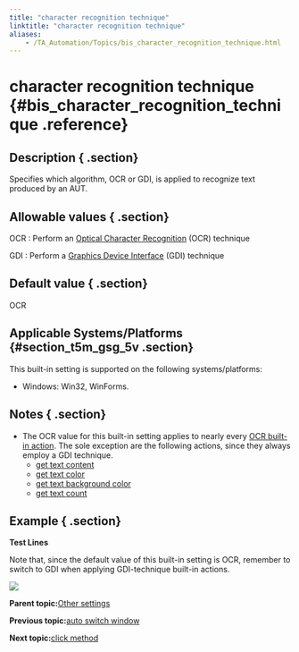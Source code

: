```yaml
--- 
title: "character recognition technique"
linktitle: "character recognition technique"
aliases: 
    - /TA_Automation/Topics/bis_character_recognition_technique.html
---
```

# character recognition technique {#bis_character_recognition_technique .reference}

## Description { .section}

Specifies which algorithm, OCR or GDI, is applied to recognize text produced by an AUT.

## Allowable values { .section}

OCR
:   Perform an [Optical Character Recognition](aut_text_recognition_techniques.html) \(OCR\) technique

GDI
:   Perform a [Graphics Device Interface](aut_text_recognition_techniques.html) \(GDI\) technique

## Default value { .section}

OCR

## Applicable Systems/Platforms {#section_t5m_gsg_5v .section}

This built-in setting is supported on the following systems/platforms:

-   Windows: Win32, WinForms.

## Notes { .section}

-   The OCR value for this built-in setting applies to nearly every [OCR built-in action](bia_OCR.html). The sole exception are the following actions, since they always employ a GDI technique.
    -   [get text content](bia_get_text_content.html)
    -   [get text color](bia_get_text_color.html)
    -   [get text background color](bia_get_text_background_color.html)
    -   [get text count](bia_get_text_count.html)

## Example { .section}

**Test Lines**

Note that, since the default value of this built-in setting is OCR, remember to switch to GDI when applying GDI-technique built-in actions.

![](../Images/bis_character_recognition_technique_pgm.png)

**Parent topic:**[Other settings](../../TA_Automation/Topics/bis_other.html)

**Previous topic:**[auto switch window](../../TA_Automation/Topics/bis_auto_switch_windows.html)

**Next topic:**[click method](../../TA_Automation/Topics/bis_click_method.html)

